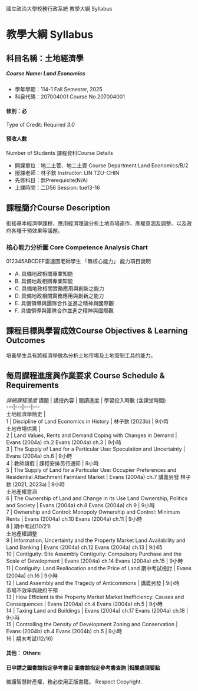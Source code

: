 國立政治大學校務行政系統 教學大綱 Syllabus
# 教學大綱 Syllabus
##  科目名稱：土地經濟學
#####  Course Name: Land Economics
  * 學年學期：114-1 Fall Semester, 2025 
  * 科目代碼：207004001 Course No.207004001
#### 修別：必
Type of Credit: Required 
_3.0_
#### 預收人數
Number of Students
課程資料Course Details
  * 開課單位：地二土管、地二土資 Course Department:Land Economics/B/2 
  * 授課老師：林子欽 Instructor: LIN TZU-CHIN 
  * 先修科目：無Prerequisite(N/A)
  * 上課時間：二D56 Session: tue13-16
##  課程簡介Course Description
銜接基本經濟學課程，應用經濟理論分析土地市場運作、產權意涵及調整、以及政府各種干預效果等議題。
###  核心能力分析圖 Core Competence Analysis Chart
012345ABCDEF雷達圖老師學生
「無核心能力」 
能力項目說明
  * A. 具備地政相關專業知能
  * B. 具備地政相關專業知能
  * C. 具備地政相關實務應用與創新之能力
  * D. 具備地政相關實務應用與創新之能力
  * E. 具備領導與團隊合作並進之精神與國際觀
  * F. 具備領導與團隊合作並進之精神與國際觀
##  課程目標與學習成效Course Objectives & Learning Outcomes 
培養學生具有將經濟學做為分析土地市場及土地管制工具的能力。
##  每周課程進度與作業要求 Course Schedule & Requirements
_詳細課程進度_
講題 |  講授內容 |  閱讀進度 |  學習投入時數 (含課堂時間)  
---|---|---|---  
土地經濟學簡史 |   
1 |  Discipline of Land Economics in History |  林子欽 (2023b) |  9小時  
土地市場供需 |   
2 |  Land Values, Rents and Demand Coping with Changes in Demand |  Evans (2004a) ch.2 Evans (2004a) ch.3 |  9小時  
3 |  The Supply of Land for a Particular Use: Speculation and Uncertainty |  Evans (2004a) ch.6 |  9小時  
4 |  教師請假 |  課程安排另行通知 |  9小時  
5 |  The Supply of Land for a Particular Use: Occupier Preferences and Residential Attachment Farmland Market |  Evans (2004a) ch.7 講義另發 林子欽 (2021, 2023a) |  9小時  
土地產權意涵  
6 |  The Ownership of Land and Change in its Use  Land Ownership, Politics and Society |  Evans (2004a) ch.8 Evans (2004a) ch.9 |  9小時  
7 |  Ownership and Control: Monopoly Ownership and Control: Minimum Rents |  Evans (2004a) ch.10 Evans (2004a) ch.11 |  9小時  
8 |  期中考試(10/21)  
土地產權調整  
9 |  Information, Uncertainty and the Property Market Land Availability and Land Banking |  Evans (2004a) ch.12 Evans (2004a) ch.13 |  9小時  
10 |  Contiguity: Site Assembly Contiguity: Compulsory Purchase and the Scale of Development |  Evans (2004a) ch.14 Evans (2004a) ch.15 |  9小時  
11 |  Contiguity: Land Reallocation and the Price of Land 期中考試檢討 |  Evans (2004a) ch.16 |  9小時  
12 |  Land Assembly and the Tragedy of Anticommons |  講義另發 |  9小時  
市場不效率與政府干預  
13 |  How Efficient is the Property Market Market Inefficiency: Causes and Consequences |  Evans (2004a) ch.4 Evans (2004a) ch.5 |  9小時  
14 |  Taxing Land and Buildings |  Evans (2004a) ch.17 Evans (2004a) ch.18 |  9小時  
15 |  Controlling the Density of Development Zoning and Conservation |  Evans (2004b) ch.4 Evans (2004b) ch.5 |  9小時  
16 |  期末考試(12/16)  
####  其他： Others:
####  已申請之圖書館指定參考書目  圖書館指定參考書查詢 |相關處理要點
維護智慧財產權，務必使用正版書籍。 Respect Copyright.